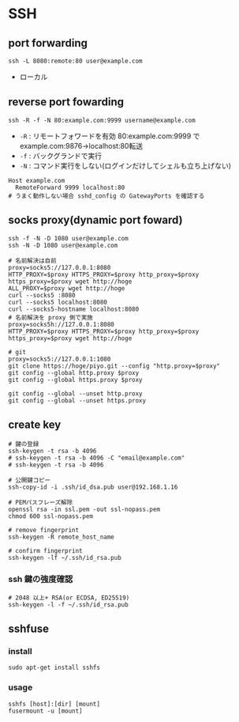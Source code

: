 SSH
===

## port forwarding

```
ssh -L 8080:remote:80 user@example.com
```

- ローカル

## reverse port fowarding

```
ssh -R -f -N 80:example.com:9999 username@example.com
```
- `-R` : リモートフォワードを有効 80:example.com:9999 でexample.com:9876->localhost:80転送
- `-f` : バックグランドで実行
- `-N` : コマンド実行をしない(ログインだけしてシェルも立ち上げない)

```
Host example.com
  RemoteForward 9999 localhost:80
# うまく動作しない場合 sshd_config の GatewayPorts を確認する
```

## socks proxy(dynamic port foward)

```
ssh -f -N -D 1080 user@example.com
ssh -N -D 1080 user@example.com

# 名前解決は自前
proxy=socks5://127.0.0.1:8080
HTTP_PROXY=$proxy HTTPS_PROXY=$proxy http_proxy=$proxy https_proxy=$proxy wget http://hoge
ALL_PROXY=$proxy wget http://hoge
curl --socks5 :8080
curl --socks5 localhost:8080
curl --socks5-hostname localhost:8080
# 名前解決を proxy 側で実施
proxy=socks5h://127.0.0.1:8080
HTTP_PROXY=$proxy HTTPS_PROXY=$proxy http_proxy=$proxy https_proxy=$proxy wget http://hoge

# git
proxy=socks5://127.0.0.1:1080
git clone https://hoge/piyo.git --config "http.proxy=$proxy"
git config --global http.proxy $proxy
git config --global https.proxy $proxy

git config --global --unset http.proxy
git config --global --unset https.proxy
```

## create key

```
# 鍵の登録
ssh-keygen -t rsa -b 4096
# ssh-keygen -t rsa -b 4096 -C "email@example.com"
# ssh-keygen -t rsa -b 4096

# 公開鍵コピー
ssh-copy-id -i .ssh/id_dsa.pub user@192.168.1.16

# PEMパスフレーズ解除
openssl rsa -in ssl.pem -out ssl-nopass.pem
chmod 600 ssl-nopass.pem

# remove fingerprint
ssh-keygen -R remote_host_name

# confirm fingerprint
ssh-keygen -lf ~/.ssh/id_rsa.pub
```

### ssh 鍵の強度確認

```
# 2048 以上+ RSA(or ECDSA, ED25519)
ssh-keygen -l -f ~/.ssh/id_rsa.pub
```

## sshfuse
### install

```
sudo apt-get install sshfs
```

### usage

```
sshfs [host]:[dir] [mount]
fusermount -u [mount]
```

